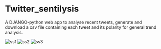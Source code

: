 # Twitter_sentilysis

A DJANGO-python web app to analyse recent tweets, generate and download a csv file containing each tweet and its polarity for general trend analysis.  


![ss1](https://user-images.githubusercontent.com/34423736/48276950-4bdbd100-e46f-11e8-9608-33eae9df7162.png)
![ss2](https://user-images.githubusercontent.com/34423736/48276816-f1427500-e46e-11e8-9781-3ae989f18e4c.png)
![ss3](https://user-images.githubusercontent.com/34423736/48276817-f1db0b80-e46e-11e8-83b5-58a1f9ae9c0c.png)
